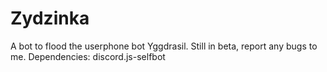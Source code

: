 # Zydzinka
A bot to flood the userphone bot Yggdrasil.
Still in beta, report any bugs to me.
Dependencies: discord.js-selfbot

